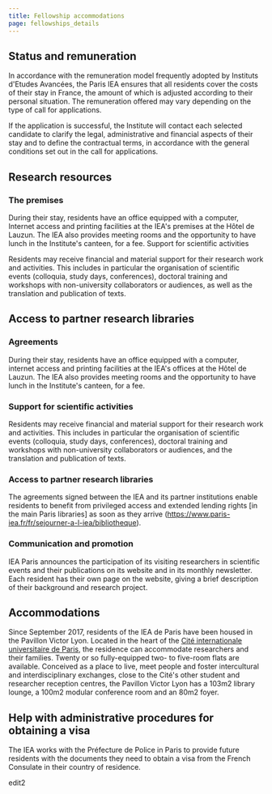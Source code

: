```yaml
---
title: Fellowship accommodations
page: fellowships_details
---
```

## Status and remuneration

In accordance with the remuneration model frequently adopted by Instituts d'Etudes Avancées, the Paris IEA ensures that all residents cover the costs of their stay in France, the amount of which is adjusted according to their personal situation. The remuneration offered may vary depending on the type of call for applications.

If the application is successful, the Institute will contact each selected candidate to clarify the legal, administrative and financial aspects of their stay and to define the contractual terms, in accordance with the general conditions set out in the call for applications.

## Research resources

### The premises

During their stay, residents have an office equipped with a computer, Internet access and printing facilities at the IEA's premises at the Hôtel de Lauzun. The IEA also provides meeting rooms and the opportunity to have lunch in the Institute's canteen, for a fee.
Support for scientific activities

Residents may receive financial and material support for their research work and activities. This includes in particular the organisation of scientific events (colloquia, study days, conferences), doctoral training and workshops with non-university collaborators or audiences, as well as the translation and publication of texts.

## Access to partner research libraries

### Agreements

During their stay, residents have an office equipped with a computer, internet access and printing facilities at the IEA's offices at the Hôtel de Lauzun. The IEA also provides meeting rooms and the opportunity to have lunch in the Institute's canteen, for a fee.

### Support for scientific activities

Residents may receive financial and material support for their research work and activities. This includes in particular the organisation of scientific events (colloquia, study days, conferences), doctoral training and workshops with non-university collaborators or audiences, and the translation and publication of texts.

### Access to partner research libraries

The agreements signed between the IEA and its partner institutions enable residents to benefit from privileged access and extended lending rights \[in the main Paris libraries] as soon as they arrive (https://www.paris-iea.fr/fr/sejourner-a-l-iea/bibliotheque).

### Communication and promotion

IEA Paris announces the participation of its visiting researchers in scientific events and their publications on its website and in its monthly newsletter. Each resident has their own page on the website, giving a brief description of their background and research project.

## Accommodations

Since September 2017, residents of the IEA de Paris have been housed in the Pavillon Victor Lyon. Located in the heart of the [Cité internationale universitaire de Paris](http://www.ciup.fr/), the residence can accommodate researchers and their families. Twenty or so fully-equipped two- to five-room flats are available.
Conceived as a place to live, meet people and foster intercultural and interdisciplinary exchanges, close to the Cité's other student and researcher reception centres, the Pavillon Victor Lyon has a 103m2 library lounge, a 100m2 modular conference room and an 80m2 foyer.

## Help with administrative procedures for obtaining a visa

The IEA works with the Préfecture de Police in Paris to provide future residents with the documents they need to obtain a visa from the French Consulate in their country of residence.

edit2